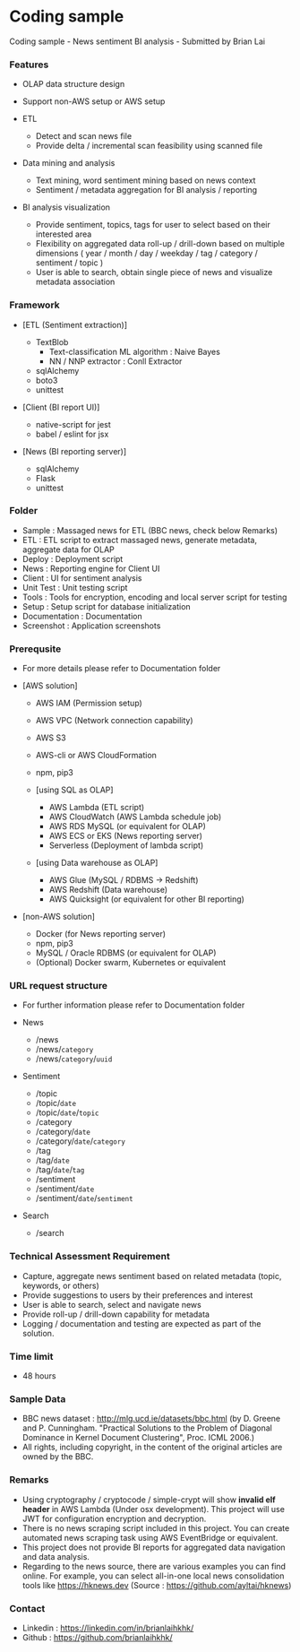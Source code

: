 # Coding sample
Coding sample - News sentiment BI analysis - Submitted by Brian Lai

### Features

- OLAP data structure design
- Support non-AWS setup or AWS setup

- ETL
   - Detect and scan news file
   - Provide delta / incremental scan feasibility using scanned file

- Data mining and analysis
   - Text mining, word sentiment mining based on news context
   - Sentiment / metadata aggregation for BI analysis / reporting 

- BI analysis visualization
   - Provide sentiment, topics, tags for user to select based on their interested area
   - Flexibility on aggregated data roll-up / drill-down based on multiple dimensions ( year / month / day / weekday / tag / category / sentiment / topic )
   - User is able to search, obtain single piece of news and visualize metadata association

### Framework 

- [ETL (Sentiment extraction)]
   - TextBlob
      - Text-classification ML algorithm : Naive Bayes
      - NN / NNP extractor : Conll Extractor
   - sqlAlchemy
   - boto3
   - unittest

- [Client (BI report UI)]
   - native-script for jest
   - babel / eslint for jsx

- [News (BI reporting server)]
   - sqlAlchemy
   - Flask
   - unittest

### Folder

- Sample : Massaged news for ETL (BBC news, check below Remarks)
- ETL : ETL script to extract massaged news, generate metadata, aggregate data for OLAP
- Deploy : Deployment script
- News : Reporting engine for Client UI
- Client : UI for sentiment analysis
- Unit Test : Unit testing script
- Tools : Tools for encryption, encoding and local server script for testing
- Setup : Setup script for database initialization
- Documentation : Documentation
- Screenshot : Application screenshots

### Prerequsite

- For more details please refer to Documentation folder

- [AWS solution]
   - AWS IAM (Permission setup)
   - AWS VPC (Network connection capability)
   - AWS S3
   - AWS-cli or AWS CloudFormation
   - npm, pip3

   - [using SQL as OLAP]
      - AWS Lambda (ETL script)
      - AWS CloudWatch (AWS Lambda schedule job)
      - AWS RDS MySQL (or equivalent for OLAP)
      - AWS ECS or EKS (News reporting server)
      - Serverless (Deployment of lambda script)

   - [using Data warehouse as OLAP]
      - AWS Glue (MySQL / RDBMS -> Redshift)
      - AWS Redshift (Data warehouse)
      - AWS Quicksight (or equivalent for other BI reporting)

- [non-AWS solution]
   - Docker (for News reporting server)
   - npm, pip3
   - MySQL / Oracle RDBMS (or equivalent for OLAP)
   - (Optional) Docker swarm, Kubernetes or equivalent 

### URL request structure

- For further information please refer to Documentation folder

- News
   - /news
   - /news/`category`
   - /news/`category`/`uuid`

- Sentiment
   - /topic
   - /topic/`date`
   - /topic/`date`/`topic`
   - /category
   - /category/`date`
   - /category/`date`/`category`
   - /tag
   - /tag/`date`
   - /tag/`date`/`tag`
   - /sentiment
   - /sentiment/`date`
   - /sentiment/`date`/`sentiment`

- Search
   - /search

### Technical Assessment Requirement

- Capture, aggregate news sentiment based on related metadata (topic, keywords, or others)
- Provide suggestions to users by their preferences and interest
- User is able to search, select and navigate news
- Provide roll-up / drill-down capability for metadata
- Logging / documentation and testing are expected as part of the solution.

### Time limit

- 48 hours

### Sample Data
- BBC news dataset : http://mlg.ucd.ie/datasets/bbc.html (by D. Greene and P. Cunningham. "Practical Solutions to the Problem of Diagonal Dominance in Kernel Document Clustering", Proc. ICML 2006.)
- All rights, including copyright, in the content of the original articles are owned by the BBC.

### Remarks
- Using cryptography / cryptocode / simple-crypt will show **invalid elf header** in AWS Lambda (Under osx development). This project will use JWT for configuration encryption and decryption.
- There is no news scraping script included in this project. You can create automated news scraping task using AWS EventBridge or equivalent.
- This project does not provide BI reports for aggregated data navigation and data analysis.
- Regarding to the news source, there are various examples you can find online. For example, you can select all-in-one local news consolidation tools like https://hknews.dev (Source : https://github.com/ayltai/hknews) 

### Contact
- Linkedin : https://linkedin.com/in/brianlaihkhk/
- Github : https://github.com/brianlaihkhk/
